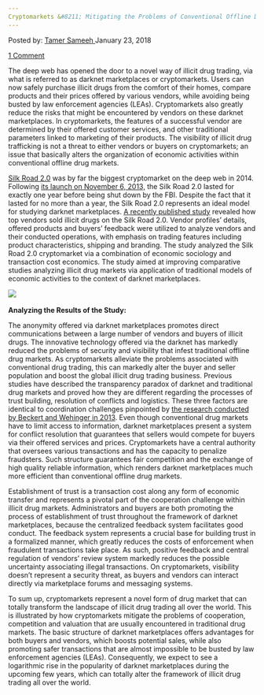 ```yaml
---
Cryptomarkets &#8211; Mitigating the Problems of Conventional Offline Drug Markets
---
```

<article class="post-listing post-24525 post type-post status-publish format-standard has-post-thumbnail hentry 
tag-conventional tag-cryptomarkets tag-markets tag-mitigating tag-offline tag-problems">
<div class="post-inner">
<span>Posted by: <a href="https://www.deepdotweb.com/author/tamersameeh/" title="">Tamer Sameeh </a></span>
<span>January 23, 2018</span>

<span><a href="https://www.deepdotweb.com/2018/01/23/cryptomarkets-mitigating-problems-conventional-offline-drug-markets/#comments">1 Comment</a></span>


<p>The deep web has opened the door to a novel way of illicit drug trading, via what is referred to as darknet marketplaces or cryptomarkets. Users can now safely purchase illicit drugs from the comfort of their homes, compare products and their prices offered by various vendors, while avoiding being busted by law enforcement agencies (LEAs). Cryptomarkets also greatly reduce the risks that might be encountered by vendors on these darknet marketplaces. In cryptomarkets, the features of a successful vendor are determined by their offered customer services, and other traditional parameters linked to marketing of their products. The visibility of illicit drug trafficking is not a threat to either vendors or buyers on cryptomarkets; an issue that basically alters the organization of economic activities within conventional offline drug markets.</p>
<p><a href="https://www.deepdotweb.com/2013/12/24/the-silk-road-2-0-tales-psy-ops/">Silk Road 2.0</a> was by far the biggest cryptomarket on the deep web in 2014. Following <a href="https://www.deepdotweb.com/2013/11/13/silk-road-2-0-is-now-open-for-business/">its launch on November 6, 2013,</a> the Silk Road 2.0 lasted for exactly one year before being shut down by the FBI. Despite the fact that it lasted for no more than a year, the Silk Road 2.0 represents an ideal model for studying darknet marketplaces. <a href="http://journals.sagepub.com/doi/abs/10.1177/1477370817749177">A recently published study</a> revealed how top vendors sold illicit drugs on the Silk Road 2.0. Vendor profiles&#8217; details, offered products and buyers&#8217; feedback were utilized to analyze vendors and their conducted operations, with emphasis on trading features including product characteristics, shipping and branding. The study analyzed the Silk Road 2.0 cryptomarket via a combination of economic sociology and transaction cost economics. The study aimed at improving comparative studies analyzing illicit drug markets via application of traditional models of economic activities to the context of darknet marketplaces.</p>
<p><img class="wp-image-24532" src="/imgs/2018/01/word-image-39.jpeg" srcset="/imgs/2018/01/word-image-39.jpeg 768w, /imgs/2018/01/word-image-39-300x198.jpeg 300w" sizes="(max-width: 768px) 100vw, 768px" /></p>
<p><strong>Analyzing the Results of the Study:</strong></p>
<p>The anonymity offered via darknet marketplaces promotes direct communications between a large number of vendors and buyers of illicit drugs. The innovative technology offered via the darknet has markedly reduced the problems of security and visibility that infest traditional offline drug markets. As cryptomarkets alleviate the problems associated with conventional drug trading, this can markedly alter the buyer and seller population and boost the global illicit drug trading business. Previous studies have described the transparency paradox of darknet and traditional drug markets and proved how they are different regarding the processes of trust building, resolution of conflicts and logistics. These three factors are identical to coordination challenges pinpointed by <a href="http://www.mpifg.de/pu/mpifg_ja/SER_11_2013_Beckert.pdf">the research conducted by Beckert and Wehinger in 2013</a>. Even though conventional drug markets have to limit access to information, darknet marketplaces present a system for conflict resolution that guarantees that sellers would compete for buyers via their offered services and prices. Cryptomarkets have a central authority that oversees various transactions and has the capacity to penalize fraudsters. Such structure guarantees fair competition and the exchange of high quality reliable information, which renders darknet marketplaces much more efficient than conventional offline drug markets.</p>
<p>Establishment of trust is a transaction cost along any form of economic transfer and represents a pivotal part of the cooperation challenge within illicit drug markets. Administrators and buyers are both promoting the process of establishment of trust throughout the framework of darknet marketplaces, because the centralized feedback system facilitates good conduct. The feedback system represents a crucial base for building trust in a formalized manner, which greatly reduces the costs of enforcement when fraudulent transactions take place. As such, positive feedback and central regulation of vendors&#8217; review system markedly reduces the possible uncertainty associating illegal transactions. On cryptomarkets, visibility doesn&#8217;t represent a security threat, as buyers and vendors can interact directly via marketplace forums and messaging systems.</p>
<p>To sum up, cryptomarkets represent a novel form of drug market that can totally transform the landscape of illicit drug trading all over the world. This is illustrated by how cryptomarkets mitigate the problems of cooperation, competition and valuation that are usually encountered in traditional drug markets. The basic structure of darknet marketplaces offers advantages for both buyers and vendors, which boosts potential sales, while also promoting safer transactions that are almost impossible to be busted by law enforcement agencies (LEAs). Consequently, we expect to see a logarithmic rise in the popularity of darknet marketplaces during the upcoming few years, which can totally alter the framework of illicit drug trading all over the world.</p>
</div>
<span style="display:none"><a href="https://www.deepdotweb.com/tag/conventional/" rel="tag">conventional</a> <a href="https://www.deepdotweb.com/tag/cryptomarkets/" rel="tag">cryptomarkets</a>  <a href="https://www.deepdotweb.com/tag/markets/" rel="tag">markets</a> <a href="https://www.deepdotweb.com/tag/mitigating/" rel="tag">mitigating</a> <a href="https://www.deepdotweb.com/tag/offline/" rel="tag">offline</a> <a href="https://www.deepdotweb.com/tag/problems/" rel="tag">problems</a></span> <span style="display:none" class="updated">2018-01-23<a href="https://www.deepdotweb.com/author/tamersameeh/" title="Posts by Tamer Sameeh" rel="author">Tamer Sameeh</a></strong></div>
</div>
</article>


